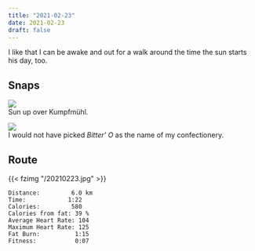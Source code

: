 ```yaml
---
title: "2021-02-23"
date: 2021-02-23
draft: false
---
```

I like that I can be awake and out for a walk around the time the sun starts his day, too.

## Snaps

![](/IMG_8740_s.jpg)  
Sun up over Kumpfmühl.

![](/IMG_8743_s.jpg)  
I would not have picked _Bitter' O_ as the name of my confectionery.

## Route
<!-- 
[![](/20210223.jpg)](/20210223.jpg)
-->

{{< fzimg "/20210223.jpg" >}}

```
Distance:         6.0 km
Time:            1:22
Calories:         580    
Calories from fat: 39 %
Average Heart Rate: 104
Maximum Heart Rate: 125
Fat Burn:          1:15
Fitness:           0:07
```
